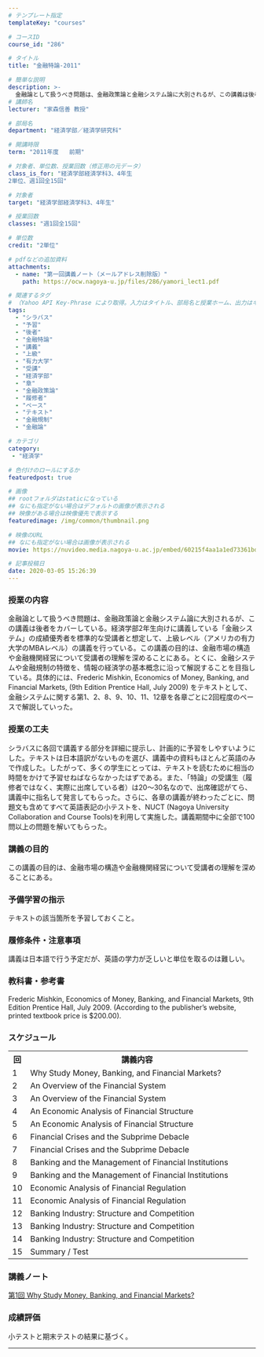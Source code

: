 ```yaml
---
# テンプレート指定
templateKey: "courses"

# コースID
course_id: "286"

# タイトル
title: "金融特論-2011"

# 簡単な説明
description: >-
  金融論として扱うべき問題は、金融政策論と金融システム論に大別されるが、この講義は後者をカバーしている。経済学部2年生向けに講義している「金融システム」の成績優秀者を標準的な受講者と想定して、上級レベル（アメリカの有力大学のMBAレベル）の講義を行っている。この講義の目的は、金融市場の構造や金融機関経営について受講者の理解を深めることにある。とくに、金融システムや金融規制の特徴を、情報の経済学の基本 ....
# 講師名
lecturer: "家森信善 教授"

# 部局名
department: "経済学部／経済学研究科"

# 開講時限
term: "2011年度	前期"

# 対象者、単位数、授業回数（修正用の元データ）
class_is_for: "経済学部経済学科3、4年生
2単位、週1回全15回"

# 対象者
target: "経済学部経済学科3、4年生"

# 授業回数
classes: "週1回全15回"

# 単位数
credit: "2単位"

# pdfなどの追加資料
attachments:
  - name: "第一回講義ノート（メールアドレス削除版）" 
    path: https://ocw.nagoya-u.jp/files/286/yamori_lect1.pdf

# 関連するタグ
# （Yahoo API Key-Phrase により取得。入力はタイトル、部局名と授業ホーム、出力はキーフレーズ（tags））
tags:
  - "シラバス"
  - "予習"
  - "後者"
  - "金融特論"
  - "講義"
  - "上級"
  - "有力大学"
  - "受講"
  - "経済学部"
  - "章"
  - "金融政策論"
  - "履修者"
  - "ペース"
  - "テキスト"
  - "金融規制"
  - "金融論"

# カテゴリ
category:
 - "経済学"

# 色付けのロールにするか
featuredpost: true

# 画像
## rootフォルダはstaticになっている
## なにも指定がない場合はデフォルトの画像が表示される
## 映像がある場合は映像優先で表示する
featuredimage: /img/common/thumbnail.png

# 映像のURL
## なにも指定がない場合は画像が表示される
movie: https://nuvideo.media.nagoya-u.ac.jp/embed/60215f4aa1a1ed73361bd939485171ed58b094a9

# 記事投稿日
date: 2020-03-05 15:26:39
---
```


### 授業の内容

金融論として扱うべき問題は、金融政策論と金融システム論に大別されるが、この講義は後者をカバーしている。経済学部2年生向けに講義している「金融システム」の成績優秀者を標準的な受講者と想定して、上級レベル（アメリカの有力大学のMBAレベル）の講義を行っている。この講義の目的は、金融市場の構造や金融機関経営について受講者の理解を深めることにある。とくに、金融システムや金融規制の特徴を、情報の経済学の基本概念に沿って解説することを目指している。具体的には、Frederic Mishkin, <span class="i">Economics of Money, Banking, and Financial Markets</span>, (9th Edition Prentice Hall, July 2009) をテキストとして、金融システムに関する第1、2、8、9、10、11、12章を各章ごとに2回程度のペースで解説していった。


### 授業の工夫

シラバスに各回で講義する部分を詳細に提示し、計画的に予習をしやすいようにした。テキストは日本語訳がないものを選び、講義中の資料もほとんど英語のみで作成した。したがって、多くの学生にとっては、テキストを読むために相当の時間をかけて予習せねばならなかったはずである。また、「特論」の受講生（履修者ではなく、実際に出席している者）は20〜30名なので、出席確認がてら、講義中に指名して発言してもらった。さらに、各章の講義が終わったごとに、問題文も含めてすべて英語表記の小テストを、NUCT (Nagoya University Collaboration and Course Tools)を利用して実施した。講義期間中に全部で100問以上の問題を解いてもらった。





### 講義の目的

この講義の目的は、金融市場の構造や金融機関経営について受講者の理解を深めることにある。

### 予備学習の指示

テキストの該当箇所を予習しておくこと。

### 履修条件・注意事項

講義は日本語で行う予定だが、英語の学力が乏しいと単位を取るのは難しい。

### 教科書・参考書

Frederic Mishkin, <span class="i">Economics of Money, Banking, and Financial Markets</span>, 9th Edition Prentice Hall, July 2009. (According to the publisher’s website, printed textbook price is $200.00).


<h3>スケジュール</h3>
<table class="basic" width="455">
<tr>
<th width="20" class="center">回</th>
<th width="435" class="center">講義内容</th>
</tr>
<tr>
<td width="20" class="center">1</td>
<td width="435">Why Study Money, Banking, and Financial Markets?</td>
</tr>
<tr>
<td width="20" class="center">2</td>
<td width="435">An Overview of the Financial System</td>
</tr>
<tr>
<td width="20" class="center">3</td>
<td width="435">An Overview of the Financial System</td>
</tr>
<tr>
<td width="20" class="center">4</td>
<td width="435">An Economic Analysis of Financial Structure</td>
</tr>
<tr>
<td width="20" class="center">5</td>
<td width="435">An Economic Analysis of Financial Structure</td>
</tr>
<tr>
<td width="20" class="center">6</td>
<td width="435">Financial Crises and the Subprime Debacle</td>
</tr>
<tr>
<td width="20" class="center">7</td>
<td width="435">Financial Crises and the Subprime Debacle</td>
</tr>
<tr>
<td width="20" class="center">8</td>
<td width="435">Banking and the Management of Financial Institutions</td>
</tr>
<tr>
<td width="20" class="center">9</td>
<td width="435">Banking and the Management of Financial Institutions</td>
</tr>
<tr>
<td width="20" class="center">10</td>
<td width="435">Economic Analysis of Financial Regulation</td>
</tr>
<tr>
<td width="20" class="center">11</td>
<td width="435">Economic Analysis of Financial Regulation</td>
</tr>
<tr>
<td width="20" class="center">12</td>
<td width="435">Banking Industry: Structure and Competition</td>
</tr>
<tr>
<td width="20" class="center">13</td>
<td width="435">Banking Industry: Structure and Competition</td>
</tr>
<tr>
<td width="20" class="center">14</td>
<td width="435">Banking Industry: Structure and Competition</td>
</tr>
<tr>
<td width="20" class="center">15</td>
<td width="435">Summary / Test</td>
</tr>
</table>


### 講義ノート

[第1回 Why Study Money, Banking, and Financial Markets?](https://ocw.nagoya-u.jp/files/286/yamori_lect1.pdf) 





### 成績評価

小テストと期末テストの結果に基づく。





-----